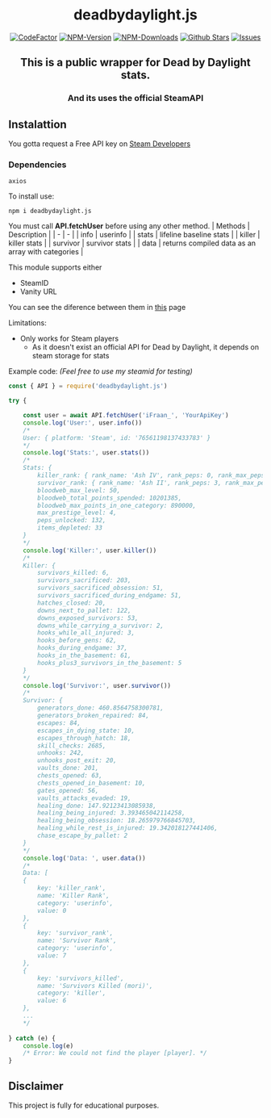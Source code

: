 <div align="center">
	<h1>deadbydaylight.js</h1>
	<a href="https://www.codefactor.io/repository/github/ifraan/deadbydaylight.js"><img src="https://www.codefactor.io/repository/github/ifraan/deadbydaylight.js/badge" alt="CodeFactor" /></a>
	<a href="https://www.npmjs.com/package/deadbydaylight.js"><img src="https://badgen.net/npm/v/deadbydaylight.js?color=blue" alt="NPM-Version"/></a>
	<a href="https://www.npmjs.com/package/deadbydaylight.js"><img src="https://badgen.net/npm/dt/deadbydaylight.js?color=blue" alt="NPM-Downloads"/></a>
	<a href="https://github.com/iFraan/deadbydaylight.js"><img src="https://badgen.net/github/stars/iFraan/deadbydaylight.js?color=yellow" alt="Github Stars"/></a>
	<a href="https://github.com/iFraan/deadbydaylight.js/issues"><img src="https://badgen.net/github/issues/iFraan/deadbydaylight.js?color=green" alt="Issues"/></a>
	<h2>This is a public wrapper for <b>Dead by Daylight</b> stats.</h2>
	<h3>And its uses the official SteamAPI</h3>
</div>

## Instalattion
You gotta request a Free API key on [Steam Developers](https://steamcommunity.com/dev)
### Dependencies
``
axios
``

To install use:
```shell
npm i deadbydaylight.js
```


You must call **API.fetchUser** before using any other method.
| Methods | Description |
| - | - |
| info | userinfo |
| stats | lifeline baseline stats |
| killer | killer stats |
| survivor | survivor stats |
| data | returns compiled data as an array with categories |

This module supports either
* SteamID
* Vanity URL

You can see the diference between them in [this](https://steamid.pro/steam-id-lookup) page


Limitations: 
* Only works for Steam players
	* As it doesn't exist an official API for Dead by Daylight, it depends on steam storage for stats


Example code: _(Feel free to use my steamid for testing)_
```js
const { API } = require('deadbydaylight.js')

try {

	const user = await API.fetchUser('iFraan_', 'YourApiKey')
	console.log('User:', user.info())
	/*
	User: { platform: 'Steam', id: '76561198137433783' }
	*/
	console.log('Stats:', user.stats())
	/*
	Stats: {
		killer_rank: { rank_name: 'Ash IV', rank_peps: 0, rank_max_peps: 3 },
		survivor_rank: { rank_name: 'Ash II', rank_peps: 3, rank_max_peps: 4 },
		bloodweb_max_level: 50,
		bloodweb_total_points_spended: 10201385,
		bloodweb_max_points_in_one_category: 890000,
		max_prestige_level: 4,
		peps_unlocked: 132,
		items_depleted: 33
	}
	*/
	console.log('Killer:', user.killer())
	/*
	Killer: {
		survivors_killed: 6,
		survivors_sacrificed: 203,
		survivors_sacrificed_obsession: 51,
		survivors_sacrificed_during_endgame: 51,
		hatches_closed: 20,
		downs_next_to_pallet: 122,
		downs_exposed_survivors: 53,
		downs_while_carrying_a_survivor: 2,
		hooks_while_all_injured: 3,
		hooks_before_gens: 62,
		hooks_during_endgame: 37,
		hooks_in_the_basement: 61,
		hooks_plus3_survivors_in_the_basement: 5
	}
	*/
	console.log('Survivor:', user.survivor())
	/*
	Survivor: {
		generators_done: 460.8564758300781,
		generators_broken_repaired: 84,
		escapes: 84,
		escapes_in_dying_state: 10,
		escapes_through_hatch: 18,
		skill_checks: 2685,
		unhooks: 242,
		unhooks_post_exit: 20,
		vaults_done: 201,
		chests_opened: 63,
		chests_opened_in_basement: 10,
		gates_opened: 56,
		vaults_attacks_evaded: 19,
		healing_done: 147.92123413085938,
		healing_being_injured: 3.393465042114258,
		healing_being_obsession: 18.265979766845703,
		healing_while_rest_is_injured: 19.342018127441406,
		chase_escape_by_pallet: 2
	}
	*/
	console.log('Data: ', user.data())	
	/*
	Data: [
	{
		key: 'killer_rank',
		name: 'Killer Rank',
		category: 'userinfo',
		value: 0
	},
	{
		key: 'survivor_rank',
		name: 'Survivor Rank',
		category: 'userinfo',
		value: 7
	},
	{
		key: 'survivors_killed',
		name: 'Survivors Killed (mori)',
		category: 'killer',
		value: 6
	},
	...
	*/
	
} catch (e) {
	console.log(e)
	/* Error: We could not find the player [player]. */
}
```

## Disclaimer
This project is fully for educational purposes.